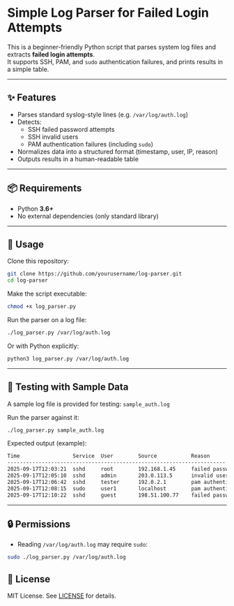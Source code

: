 # Simple Log Parser for Failed Login Attempts

This is a beginner-friendly Python script that parses system log files and extracts **failed login attempts**.  
It supports SSH, PAM, and `sudo` authentication failures, and prints results in a simple table.

---

## ✨ Features

- Parses standard syslog-style lines (e.g. `/var/log/auth.log`)
- Detects:
  - SSH failed password attempts
  - SSH invalid users
  - PAM authentication failures (including `sudo`)
- Normalizes data into a structured format (timestamp, user, IP, reason)
- Outputs results in a human-readable table

---

## 📦 Requirements

- Python **3.6+**
- No external dependencies (only standard library)

---

## 🚀 Usage

Clone this repository:

```bash
git clone https://github.com/yourusername/log-parser.git
cd log-parser
```

Make the script executable:

```bash
chmod +x log_parser.py
```

Run the parser on a log file:

```bash
./log_parser.py /var/log/auth.log
```

Or with Python explicitly:

```bash
python3 log_parser.py /var/log/auth.log
```

---

## 🧪 Testing with Sample Data

A sample log file is provided for testing: `sample_auth.log`

Run the parser against it:

```bash
./log_parser.py sample_auth.log
```

Expected output (example):

```bash
Time                 Service  User        Source           Reason
----------------------------------------------------------------------
2025-09-17T12:03:21  sshd     root        192.168.1.45     failed password
2025-09-17T12:05:10  sshd     admin       203.0.113.5      invalid user
2025-09-17T12:06:42  sshd     tester      192.0.2.1        pam authentication failure
2025-09-17T12:08:15  sudo     user1       localhost        pam authentication failure
2025-09-17T12:10:22  sshd     guest       198.51.100.77    failed password (invalid user)
```

---

## 🔒 Permissions

- Reading `/var/log/auth.log` may require `sudo`:

```bash
sudo ./log_parser.py /var/log/auth.log
```

## 📜 License

MIT License. See [LICENSE](https://github.com/dre86dre/Log-Parser/blob/main/LICENSE) for details.
